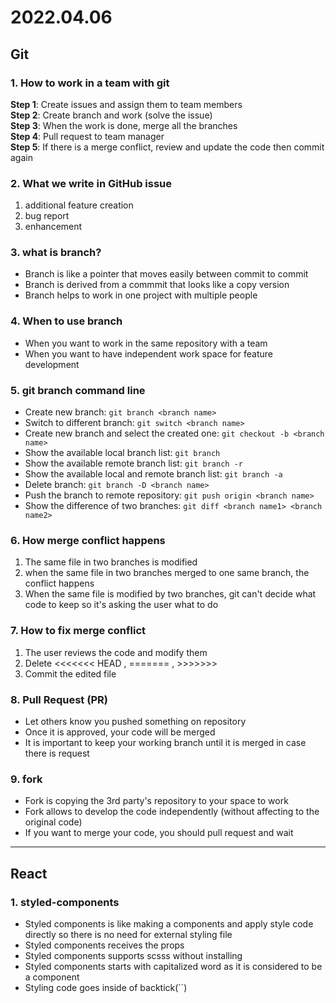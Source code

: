 # 2022.04.06

## Git

### 1. How to work in a team with git

**Step 1**: Create issues and assign them to team members<br>
**Step 2**: Create branch and work (solve the issue)<br>
**Step 3**: When the work is done, merge all the branches<br>
**Step 4**: Pull request to team manager<br>
**Step 5**: If there is a merge conflict, review and update the code then commit again<br>

### 2. What we write in GitHub issue

1. additional feature creation
2. bug report
3. enhancement

### 3. what is branch?

- Branch is like a pointer that moves easily between commit to commit
- Branch is derived from a commmit that looks like a copy version
- Branch helps to work in one project with multiple people

### 4. When to use branch

- When you want to work in the same repository with a team
- When you want to have independent work space for feature development

### 5. git branch command line

- Create new branch: `git branch <branch name>`
- Switch to different branch: `git switch <branch name>`
- Create new branch and select the created one: `git checkout -b <branch name>`
- Show the available local branch list: `git branch`
- Show the available remote branch list: `git branch -r`
- Show the available local and remote branch list: `git branch -a`
- Delete branch: `git branch -D <branch name>`
- Push the branch to remote repository: `git push origin <branch name>`
- Show the difference of two branches: `git diff <branch name1> <branch name2>`

### 6. How merge conflict happens

1. The same file in two branches is modified
2. when the same file in two branches merged to one same branch, the conflict happens
3. When the same file is modified by two branches, git can't decide what code to keep so it's asking the user what to do

### 7. How to fix merge conflict

1. The user reviews the code and modify them
2. Delete <<<<<<< HEAD , ======= , >>>>>>>
3. Commit the edited file

### 8. Pull Request (PR)

- Let others know you pushed something on repository
- Once it is approved, your code will be merged
- It is important to keep your working branch until it is merged in case there is request

### 9. fork

- Fork is copying the 3rd party's repository to your space to work
- Fork allows to develop the code independently (without affecting to the original code)
- If you want to merge your code, you should pull request and wait

---

## React

### 1. styled-components

- Styled components is like making a components and apply style code directly so there is no need for external styling file
- Styled components receives the props
- Styled components supports scsss without installing
- Styled components starts with capitalized word as it is considered to be a component
- Styling code goes inside of backtick(``)
